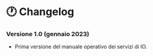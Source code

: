 # 🕐 Changelog

### Versione 1.0 (gennaio 2023)

* Prima versione del manuale operativo dei servizi di IO.
